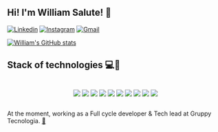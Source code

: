 ## Hi! I'm William Salute! 👋

[![Linkedin](https://img.shields.io/badge/LinkedIn-0077B5?style=for-the-badge&logo=linkedin&logoColor=white)](https://www.linkedin.com/in/william-alves-salute-25860579/)
[![Instagram](https://img.shields.io/badge/Instagram-E4405F?style=for-the-badge&logo=instagram&logoColor=white)](https://www.instagram.com/saw_lute/)
[![Gmail](https://img.shields.io/badge/Email-D14836?style=for-the-badge&logo=gmail&logoColor=white)](mailto:william-salute@hotmail.com)

[![William's GitHub stats](https://github-readme-stats.vercel.app/api?username=sirs4lute&show_icons=true&theme=dracula&count_private=true)](https://github.com/anuraghazra/github-readme-stats)

## Stack of technologies 💻🌟
<div style="text-align:center;"><br/>
<img align="center" src="https://img.shields.io/badge/HTML5-E34F26?style=for-the-badge&logo=html5&logoColor=white"/> 
<img align="center" src="https://img.shields.io/badge/CSS-239120?&style=for-the-badge&logo=css3&logoColor=white"/>
<img align="center" src="https://img.shields.io/badge/JavaScript-F7DF1E?style=for-the-badge&logo=javascript&logoColor=black"/>
<img align="center" src="https://img.shields.io/badge/Vue.js-35495E?style=for-the-badge&logo=vue.js&logoColor=4FC08D"/>
<img align="center" src="https://img.shields.io/badge/PHP-777BB4?style=for-the-badge&logo=php&logoColor=white"/>
<img align="center" src="https://img.shields.io/badge/MySQL-00000F?style=for-the-badge&logo=mysql&logoColor=white"/>
<img align="center" src="https://img.shields.io/badge/Docker-2496ED?style=for-the-badge&logo=docker&logoColor=white"/>
<img align="center" src="https://img.shields.io/badge/Amazon_AWS-232F3E?style=for-the-badge&logo=amazon-aws&logoColor=white"/>
<img align="center" src="https://img.shields.io/badge/Git-E34F26?style=for-the-badge&logo=git&logoColor=white"/>
<img align="center" src="https://img.shields.io/badge/Linux-E34F26?style=for-the-badge&logo=linux&logoColor=black"/>  
</div>
<br/>

At the moment, working as a Full cycle developer & Tech lead at Gruppy Tecnologia. 
<a href="https://gruppy.com.br">🔗</a>
